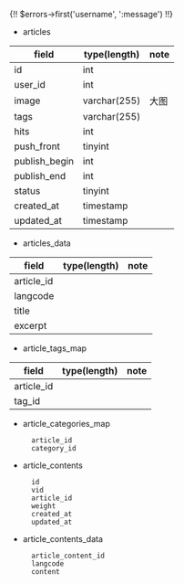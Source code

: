 {!! $errors->first('username', '<span class="helper-block">:message</span>') !!}


* articles

|field|type(length)|note|
|---|---|---|
|id|int||
|user_id|int||
|image|varchar(255)|大图|
|tags|varchar(255)||
|hits|int||
|push_front|tinyint||
|publish_begin|int||
|publish_end|int||
|status|tinyint||
|created_at|timestamp||
|updated_at|timestamp||

* articles_data

|field|type(length)|note|
|---|---|---|
|article_id|||
|langcode|||
|title|||
|excerpt|||

* article_tags_map

|field|type(length)|note|
|---|---|---|
|article_id|||
|tag_id|||

* article_categories_map

        article_id
        category_id

* article_contents

        id
        vid
        article_id
        weight
        created_at
        updated_at

* article_contents_data

        article_content_id
        langcode
        content


